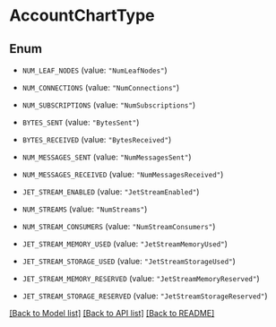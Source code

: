 # AccountChartType

## Enum


* `NUM_LEAF_NODES` (value: `"NumLeafNodes"`)

* `NUM_CONNECTIONS` (value: `"NumConnections"`)

* `NUM_SUBSCRIPTIONS` (value: `"NumSubscriptions"`)

* `BYTES_SENT` (value: `"BytesSent"`)

* `BYTES_RECEIVED` (value: `"BytesReceived"`)

* `NUM_MESSAGES_SENT` (value: `"NumMessagesSent"`)

* `NUM_MESSAGES_RECEIVED` (value: `"NumMessagesReceived"`)

* `JET_STREAM_ENABLED` (value: `"JetStreamEnabled"`)

* `NUM_STREAMS` (value: `"NumStreams"`)

* `NUM_STREAM_CONSUMERS` (value: `"NumStreamConsumers"`)

* `JET_STREAM_MEMORY_USED` (value: `"JetStreamMemoryUsed"`)

* `JET_STREAM_STORAGE_USED` (value: `"JetStreamStorageUsed"`)

* `JET_STREAM_MEMORY_RESERVED` (value: `"JetStreamMemoryReserved"`)

* `JET_STREAM_STORAGE_RESERVED` (value: `"JetStreamStorageReserved"`)


[[Back to Model list]](../README.md#documentation-for-models) [[Back to API list]](../README.md#documentation-for-api-endpoints) [[Back to README]](../README.md)


